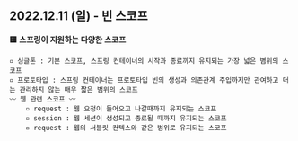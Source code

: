 ## 2022.12.11 (일) - 빈 스코프

**🟨 스프링이 지원하는 다양한 스코프**

    ▫️ 싱글톤 : 기본 스코프, 스프링 컨테이너의 시작과 종료까지 유지되는 가장 넓은 볌위의 스코프
    ▫️ 프로토타입 : 스프링 컨테이너는 프로토타입 빈의 생성과 의존관계 주입까지만 관여하고 더는 관리하지 않는 매우 짧은 범위의 스코프
    〰️ 웹 관련 스코프 〰️
        ▫️ request : 웹 요청이 들어오고 나갈때까지 유지되는 스코프
        ▫️ session : 웹 세션이 생성되고 종료될 때까지 유지되는 스코프
        ▫️ request : 웹의 서블릿 컨텍스와 같은 범위로 유지되는 스코프


   










   


         
